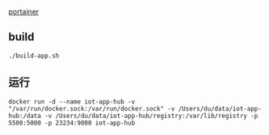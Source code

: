 [portainer](https://github.com/portainer/portainer)

## build

`./build-app.sh`

## 运行

`docker run -d --name iot-app-hub -v "/var/run/docker.sock:/var/run/docker.sock" -v /Users/du/data/iot-app-hub:/data -v /Users/du/data/iot-app-hub/registry:/var/lib/registry -p 5500:5000 -p 23234:9000 iot-app-hub`
